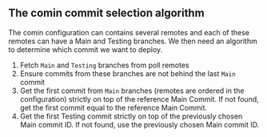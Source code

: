 ## The comin commit selection algorithm

The comin configuration can contains several remotes and each of these
remotes can have a Main and Testing branches. We then need an
algorithm to determine which commit we want to deploy.

1. Fetch `Main` and `Testing` branches from poll remotes
2. Ensure commits from these branches are not behind the last `Main` commit
3. Get the first commit from `Main` branches (remotes are ordered in
   the configuration) strictly on top of the reference Main Commit. If
   not found, get the first commit equal to the reference Main Commit.
4. Get the first Testing commit strictly on top of the previously
   chosen Main commit ID. If not found, use the previously chosen Main
   commit ID.
